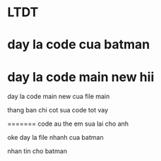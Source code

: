 # LTDT


day la code cua batman
=======
day la code main new hii
=======
day la code main new
cua file main


thang ban chi cot sua code tot vay 

=======
code au the em sua lai cho anh

oke day la file nhanh cua batman 


nhan tin cho batman


